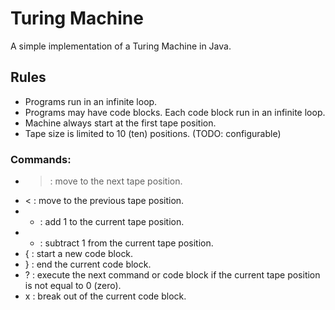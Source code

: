 # Turing Machine

A simple implementation of a Turing Machine in Java.

## Rules

* Programs run in an infinite loop.
* Programs may have code blocks. Each code block run in an infinite loop.
* Machine always start at the first tape position.
* Tape size is limited to 10 (ten) positions. (TODO: configurable)

### Commands:
* > : move to the next tape position.
* < : move to the previous tape position.
* + : add 1 to the current tape position.
* - : subtract 1 from the current tape position.
* { : start a new code block.
* } : end the current code block.
* ? : execute the next command or code block if the current tape position
is not equal to 0 (zero).
* x : break out of the current code block.

